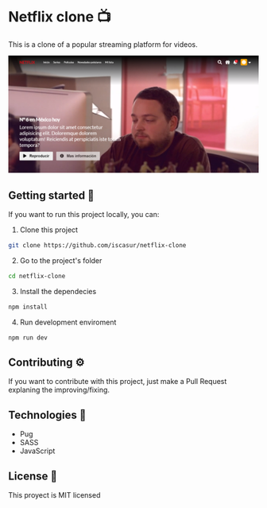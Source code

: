 # Netflix clone 📺

This is a clone of a popular streaming platform for videos.

![Netflix clone](./img/netflix_clone.png)

## Getting started 🚀

If you want to run this project locally, you can:

1. Clone this project

```bash
git clone https://github.com/iscasur/netflix-clone

```

2. Go to the project's folder

```bash
cd netflix-clone
```

3. Install the dependecies

```bash
npm install
```

4. Run development enviroment

```bash
npm run dev
```

## Contributing ⚙

If you want to contribute with this project, just make a Pull Request explaning the improving/fixing.

## Technologies 💎

- Pug
- SASS
- JavaScript

## License 📃

This proyect is MIT licensed

```

```
